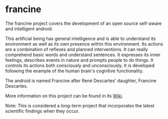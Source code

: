 # francine

The francine project covers the development of an open source self-aware and intelligent android.

This artificial being has general intelligence and is able to understand its environment as well as its own presence within this environment.
Its actions are a combination of reflexes and planned interventions.
It can really comprehend basic words and understand sentences.
It expresses its inner feelings, describes events in nature and prompts people to do things.
It controls its actions both consciously and unconsciously.
It is developed following the example of the human brain's cognitive functionality.

The android is named Francine after René Descartes' daughter, Francine Descartes.

More information on this project can be found in its [Wiki](../../wiki).

Note: This is considered a long-term project that incorporates the latest scientific findings when they occur.
